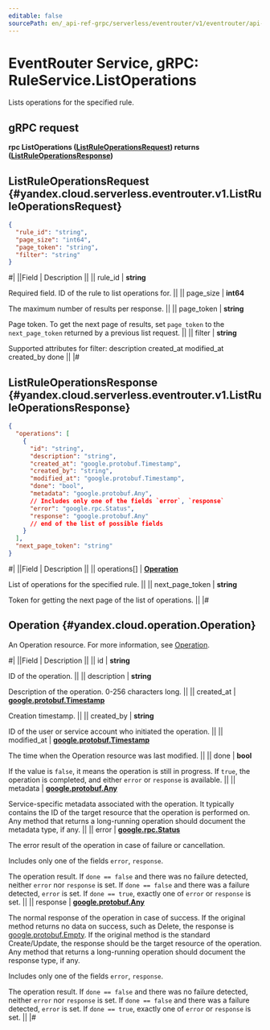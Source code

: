 ```yaml
---
editable: false
sourcePath: en/_api-ref-grpc/serverless/eventrouter/v1/eventrouter/api-ref/grpc/Rule/listOperations.md
---
```


# EventRouter Service, gRPC: RuleService.ListOperations

Lists operations for the specified rule.

## gRPC request

**rpc ListOperations ([ListRuleOperationsRequest](#yandex.cloud.serverless.eventrouter.v1.ListRuleOperationsRequest)) returns ([ListRuleOperationsResponse](#yandex.cloud.serverless.eventrouter.v1.ListRuleOperationsResponse))**

## ListRuleOperationsRequest {#yandex.cloud.serverless.eventrouter.v1.ListRuleOperationsRequest}

```json
{
  "rule_id": "string",
  "page_size": "int64",
  "page_token": "string",
  "filter": "string"
}
```

#|
||Field | Description ||
|| rule_id | **string**

Required field. ID of the rule to list operations for. ||
|| page_size | **int64**

The maximum number of results per response. ||
|| page_token | **string**

Page token. To get the next page of results, set `page_token` to the
`next_page_token` returned by a previous list request. ||
|| filter | **string**

Supported attributes for filter:
description
created_at
modified_at
created_by
done ||
|#

## ListRuleOperationsResponse {#yandex.cloud.serverless.eventrouter.v1.ListRuleOperationsResponse}

```json
{
  "operations": [
    {
      "id": "string",
      "description": "string",
      "created_at": "google.protobuf.Timestamp",
      "created_by": "string",
      "modified_at": "google.protobuf.Timestamp",
      "done": "bool",
      "metadata": "google.protobuf.Any",
      // Includes only one of the fields `error`, `response`
      "error": "google.rpc.Status",
      "response": "google.protobuf.Any"
      // end of the list of possible fields
    }
  ],
  "next_page_token": "string"
}
```

#|
||Field | Description ||
|| operations[] | **[Operation](#yandex.cloud.operation.Operation)**

List of operations for the specified rule. ||
|| next_page_token | **string**

Token for getting the next page of the list of operations. ||
|#

## Operation {#yandex.cloud.operation.Operation}

An Operation resource. For more information, see [Operation](/docs/api-design-guide/concepts/operation).

#|
||Field | Description ||
|| id | **string**

ID of the operation. ||
|| description | **string**

Description of the operation. 0-256 characters long. ||
|| created_at | **[google.protobuf.Timestamp](https://developers.google.com/protocol-buffers/docs/reference/google.protobuf#timestamp)**

Creation timestamp. ||
|| created_by | **string**

ID of the user or service account who initiated the operation. ||
|| modified_at | **[google.protobuf.Timestamp](https://developers.google.com/protocol-buffers/docs/reference/google.protobuf#timestamp)**

The time when the Operation resource was last modified. ||
|| done | **bool**

If the value is `false`, it means the operation is still in progress.
If `true`, the operation is completed, and either `error` or `response` is available. ||
|| metadata | **[google.protobuf.Any](https://developers.google.com/protocol-buffers/docs/proto3#any)**

Service-specific metadata associated with the operation.
It typically contains the ID of the target resource that the operation is performed on.
Any method that returns a long-running operation should document the metadata type, if any. ||
|| error | **[google.rpc.Status](https://cloud.google.com/tasks/docs/reference/rpc/google.rpc#status)**

The error result of the operation in case of failure or cancellation.

Includes only one of the fields `error`, `response`.

The operation result.
If `done == false` and there was no failure detected, neither `error` nor `response` is set.
If `done == false` and there was a failure detected, `error` is set.
If `done == true`, exactly one of `error` or `response` is set. ||
|| response | **[google.protobuf.Any](https://developers.google.com/protocol-buffers/docs/proto3#any)**

The normal response of the operation in case of success.
If the original method returns no data on success, such as Delete,
the response is [google.protobuf.Empty](https://developers.google.com/protocol-buffers/docs/reference/google.protobuf#google.protobuf.Empty).
If the original method is the standard Create/Update,
the response should be the target resource of the operation.
Any method that returns a long-running operation should document the response type, if any.

Includes only one of the fields `error`, `response`.

The operation result.
If `done == false` and there was no failure detected, neither `error` nor `response` is set.
If `done == false` and there was a failure detected, `error` is set.
If `done == true`, exactly one of `error` or `response` is set. ||
|#
